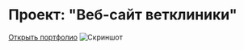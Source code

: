# Проект: "Веб-сайт ветклиники"
[Открыть портфолио](https://quhctep.github.io/myprojects/index.html)
![Скриншот](screen3.JPG)
